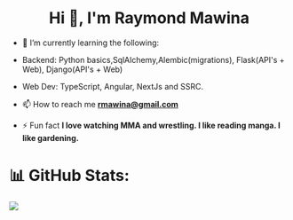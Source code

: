 <h1 align="center">Hi 👋, I'm Raymond Mawina</h1>

- 🌱 I’m currently learning the following:
- Backend: Python basics,SqlAlchemy,Alembic(migrations), Flask(API's + Web), Django(API's + Web)
- Web Dev: TypeScript, Angular, NextJs and SSRC.
- 📫 How to reach me **rmawina@gmail.com**

- ⚡ Fun fact **I love watching MMA and wrestling. I like reading manga. I like gardening.**

# 📊 GitHub Stats:

![](https://github-readme-streak-stats.herokuapp.com/?user=Raymond-Mawina&theme=graywhite&hide_border=true)<br/>
